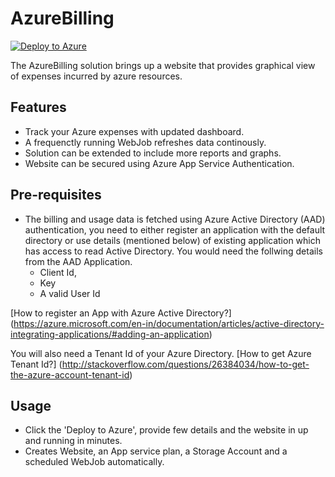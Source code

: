 # AzureBilling
[![Deploy to Azure](http://azuredeploy.net/deploybutton.png)](https://azuredeploy.net/)

The AzureBilling solution brings up a website that provides graphical view of expenses incurred by azure resources.

## Features

* Track your Azure expenses with updated dashboard.
* A frequenctly running WebJob refreshes data continously.
* Solution can be extended to include more reports and graphs.
* Website can be secured using Azure App Service Authentication.

## Pre-requisites
* The billing and usage data is fetched using Azure Active Directory (AAD) authentication, you need to either register an application with the default directory
or use details (mentioned below) of existing application which has access to read Active Directory.
You would need the follwing details from the AAD Application.
	* Client Id, 
	* Key
	* A valid User Id

[How to register an App with Azure Active Directory?] (https://azure.microsoft.com/en-in/documentation/articles/active-directory-integrating-applications/#adding-an-application)

You will also need a Tenant Id of your Azure Directory.
[How to get Azure Tenant Id?] (http://stackoverflow.com/questions/26384034/how-to-get-the-azure-account-tenant-id)

## Usage
* Click the 'Deploy to Azure',  provide few details and the website in up and running in minutes.
* Creates Website, an App service plan, a Storage Account and a scheduled WebJob automatically.
